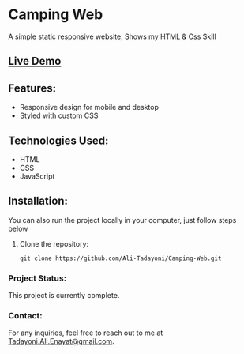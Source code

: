 # Camping Web

A simple static responsive website, Shows my HTML & Css Skill

## [Live Demo](https://camping-web-company.netlify.app/)

## Features:

- Responsive design for mobile and desktop
- Styled with custom CSS

## Technologies Used:

- HTML
- CSS
- JavaScript

## Installation:

You can also run the project locally in your computer, just follow steps below

1. Clone the repository:

   ```
   git clone https://github.com/Ali-Tadayoni/Camping-Web.git
   ```

### Project Status:

This project is currently complete.

### Contact:

For any inquiries, feel free to reach out to me at [Tadayoni.Ali.Enayat@gmail.com](mailto:Tadayoni.Ali.Enayat@gmail.com).
